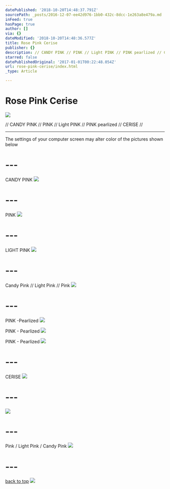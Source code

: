 ```yaml
---
datePublished: '2018-10-20T14:48:37.791Z'
sourcePath: _posts/2016-12-07-ee42d976-1bb0-432c-8dcc-1e263a8e479a.md
inFeed: true
hasPage: true
author: []
via: {}
dateModified: '2018-10-20T14:48:36.577Z'
title: Rose Pink Cerise
publisher: {}
description: // CANDY PINK // PINK // Light PINK // PINK pearlized // CERISE //
starred: false
datePublishedOriginal: '2017-01-01T00:22:48.054Z'
url: rose-pink-cerise/index.html
_type: Article

---
```

# Rose Pink Cerise
![](https://the-grid-user-content.s3-us-west-2.amazonaws.com/e04a91a1-47f4-4ba6-bae9-a429fe577fff.jpg)

// CANDY PINK // PINK // Light PINK // PINK pearlized // CERISE //

---

The settings of your computer screen may alter color of the pictures shown below

# ---

CANDY PINK
![](https://the-grid-user-content.s3-us-west-2.amazonaws.com/1aa1ddb0-6e58-41f5-ab50-6d52e2cf1032.jpg)

# ---

PINK
![](https://the-grid-user-content.s3-us-west-2.amazonaws.com/83fa38e1-bf25-4900-9a38-c28a1fb78b0f.jpg)

# ---

LIGHT PINK
![](https://the-grid-user-content.s3-us-west-2.amazonaws.com/105a1cad-6720-4008-be7a-a94ea5b8a822.jpg)

# ---

Candy Pink // Light Pink // Pink
![](https://the-grid-user-content.s3-us-west-2.amazonaws.com/e1e382af-fb00-4704-8145-b021dfc7c04a.jpg)

# ---

PINK -Pearlized
![](https://the-grid-user-content.s3-us-west-2.amazonaws.com/3e3c9721-d221-4cae-a770-c0c3f1c97c77.jpg)

PINK - Pearlized
![](https://the-grid-user-content.s3-us-west-2.amazonaws.com/30154e36-3f2d-45a6-b1c9-14b407915cee.jpg)

PINK - Pearlized
![](https://the-grid-user-content.s3-us-west-2.amazonaws.com/4c362207-dd51-46c2-a5a0-a2582e58dd5d.jpg)

# ---

CERISE
![](https://the-grid-user-content.s3-us-west-2.amazonaws.com/37bc94a8-a9eb-44e7-a0d1-4aa03f4322da.jpg)

# ---
![](https://the-grid-user-content.s3-us-west-2.amazonaws.com/11972840-081c-47b7-8a66-9747ead6f1f4.jpg)

# ---

Pink / Light Pink / Candy Pink
![](https://the-grid-user-content.s3-us-west-2.amazonaws.com/3da12a93-aeeb-4d8a-8a35-6d7e90ff4573.jpg)

# ---
[back to top][0]
![](https://the-grid-user-content.s3-us-west-2.amazonaws.com/a1d7131c-1f08-401f-a960-5ee09297e3ea.jpg)

[0]: https://thegrid.ai/leather-colors/rose-pink-cerise/